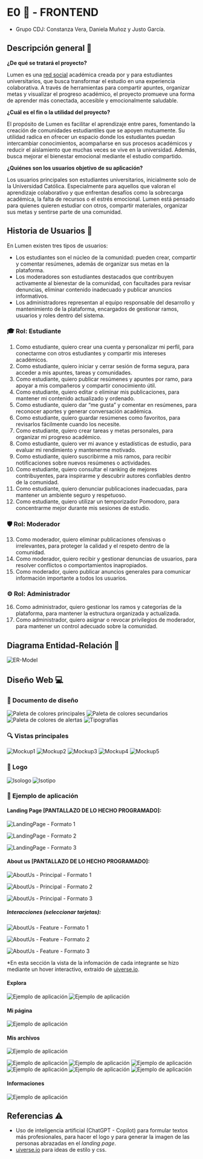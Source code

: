 # E0 💫 - FRONTEND
* Grupo CDJ: Constanza Vera, Daniela Muñoz y Justo García.

## Descripción general 💭

**¿De qué se tratará el proyecto?**

Lumen es una <u>red social</u> académica creada por y para estudiantes universitarios, que busca transformar el estudio en una experiencia colaborativa. A través de herramientas para compartir apuntes, organizar metas y visualizar el progreso académico, el proyecto promueve una forma de aprender más conectada, accesible y emocionalmente saludable.

**¿Cuál es el fin o la utilidad del proyecto?**

El propósito de Lumen es facilitar el aprendizaje entre pares, fomentando la creación de comunidades estudiantiles que se apoyen mutuamente. Su utilidad radica en ofrecer un espacio donde los estudiantes puedan intercambiar conocimientos, acompañarse en sus procesos académicos y reducir el aislamiento que muchas veces se vive en la universidad. Además, busca mejorar el bienestar emocional mediante el estudio compartido.

**¿Quiénes son los usuarios objetivo de su aplicación?**

Los usuarios principales son estudiantes universitarios, inicialmente solo de la Universidad Católica. Especialmente para aquellos que valoran el aprendizaje colaborativo y que enfrentan desafíos como la sobrecarga académica, la falta de recursos o el estrés emocional. Lumen está pensado para quienes quieren estudiar con otros, compartir materiales, organizar sus metas y sentirse parte de una comunidad.

## Historia de Usuarios 👥 

En Lumen existen tres tipos de usuarios:
* Los estudiantes son el núcleo de la comunidad: pueden crear, compartir y comentar resúmenes, además de organizar sus metas en la plataforma.
* Los moderadores son estudiantes destacados que contribuyen activamente al bienestar de la comunidad, con facultades para revisar denuncias, eliminar contenido inadecuado y publicar anuncios informativos.
* Los administradores representan al equipo responsable del desarrollo y mantenimiento de la plataforma, encargados de gestionar ramos, usuarios y roles dentro del sistema.

### 🎓 Rol: Estudiante

1. Como estudiante, quiero crear una cuenta y personalizar mi perfil, para conectarme con otros estudiantes y compartir mis intereses académicos.
2. Como estudiante, quiero iniciar y cerrar sesión de forma segura, para acceder a mis apuntes, tareas y comunidades.
3. Como estudiante, quiero publicar resúmenes y apuntes por ramo, para apoyar a mis compañeros y compartir conocimiento útil.
4. Como estudiante, quiero editar o eliminar mis publicaciones, para mantener mi contenido actualizado y ordenado.
5. Como estudiante, quiero dar “me gusta” y comentar en resúmenes, para reconocer aportes y generar conversación académica.
6. Como estudiante, quiero guardar resúmenes como favoritos, para revisarlos fácilmente cuando los necesite.
7. Como estudiante, quiero crear tareas y metas personales, para organizar mi progreso académico.
8. Como estudiante, quiero ver mi avance y estadísticas de estudio, para evaluar mi rendimiento y mantenerme motivado.
9. Como estudiante, quiero suscribirme a mis ramos, para recibir notificaciones sobre nuevos resúmenes o actividades.
10. Como estudiante, quiero consultar el ranking de mejores contribuyentes, para inspirarme y descubrir autores confiables dentro de la comunidad.
11. Como estudiante, quiero denunciar publicaciones inadecuadas, para mantener un ambiente seguro y respetuoso.
12. Como estudiante, quiero utilizar un temporizador Pomodoro, para concentrarme mejor durante mis sesiones de estudio.

### 🛡️ Rol: Moderador

13. Como moderador, quiero eliminar publicaciones ofensivas o irrelevantes, para proteger la calidad y el respeto dentro de la comunidad.
14. Como moderador, quiero recibir y gestionar denuncias de usuarios, para resolver conflictos o comportamientos inapropiados.
15. Como moderador, quiero publicar anuncios generales para comunicar información importante a todos los usuarios.

### ⚙️ Rol: Administrador

16. Como administrador, quiero gestionar los ramos y categorías de la plataforma, para mantener la estructura organizada y actualizada.
17. Como administrador, quiero asignar o revocar privilegios de moderador, para mantener un control adecuado sobre la comunidad.

## Diagrama Entidad-Relación 📜
![ER-Model](assets/ER-Model.png)

## Diseño Web 💻

### 🎨 Documento de diseño
![Paleta de colores principales](assets/Design/PrincipalColors.png)
![Paleta de colores secundarios](assets/Design/SecondaryColors.png)
![Paleta de colores de alertas](assets/Design/AlertColors.png)
![Tipografías](assets/Design/Typography.png)

### 🔍 Vistas principales
![Mockup1](assets/Views/Mockups(1).png)
![Mockup2](assets/Views/Mockups(2).png)
![Mockup3](assets/Views/Mockups(3).png)
![Mockup4](assets/Views/Mockups(4).png)
![Mockup5](assets/Views/Mockups(5).png)

### 👀 Logo
![Isologo](assets/Isologo.png)
![Isotipo](assets/Isotipo.png)

### 📱 Ejemplo de aplicación
#### Landing Page [PANTALLAZO DE LO HECHO PROGRAMADO]:
![LandingPage - Formato 1](assets/Views/LandingPage_formato1.png)

![LandingPage - Formato 2](assets/Views/LandingPage_formato2.png)

![LandingPage - Formato 3](assets/Views/LandingPage_formato3.png)

#### About us [PANTALLAZO DE LO HECHO PROGRAMADO]:
![AboutUs - Principal - Formato 1](assets/Views/AboutUs_principal_formato1.png)

![AboutUs - Principal - Formato 2](assets/Views/AboutUs_principal_formato2.png)

![AboutUs - Principal - Formato 3](assets/Views/AboutUs_principal_formato3.png)

##### Interacciones (seleccionar tarjetas):

![AboutUs - Feature - Formato 1](assets/Views/AboutUs_mostrarfeature_formato1.png)

![AboutUs - Feature - Formato 2](assets/Views/AboutUs_mostrarfeature_formato2.png)

![AboutUs - Feature - Formato 3](assets/Views/AboutUs_mostrarfeature_formato3.png)

*En esta sección la vista de la infomación de cada integrante se hizo mediante un hover interactivo, extraído de [uiverse.io](https://uiverse.io/kamehame-ha/chilly-snake-91).

#### Explora
![Ejemplo de aplicación](assets/Views/PaginasPrincipalesPC(2).png)
![Ejemplo de aplicación](assets/Views/ventanasemergentes(1).png)

#### Mi página
![Ejemplo de aplicación](assets/Views/PaginasPrincipalesPC(3).png)

#### Mis archivos
![Ejemplo de aplicación](assets/Views/PaginasPrincipalesPC(4).png)

![Ejemplo de aplicación](assets/Views/ventanasemergentes(2).png)
![Ejemplo de aplicación](assets/Views/ventanasemergentes(3).png)
![Ejemplo de aplicación](assets/Views/ventanasemergentes(4).png)
![Ejemplo de aplicación](assets/Views/ventanasemergentes(5).png)
![Ejemplo de aplicación](assets/Views/ventanasemergentes(6).png)
![Ejemplo de aplicación](assets/Views/ventanasemergentes(7).png)

#### Informaciones
![Ejemplo de aplicación](assets/Views/PaginasPrincipalesPC(5).png)

## Referencias ⚠️
* Uso de inteligencia artificial (ChatGPT - Copilot) para formular textos más profesionales, para hacer el logo y para generar la imagen de las personas abrazadas en el _landing page_.
* [uiverse.io](https://uiverse.io/) para ideas de estilo y css.
